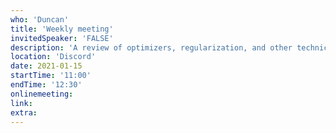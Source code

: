 ```yaml
---
who: 'Duncan'
title: 'Weekly meeting'
invitedSpeaker: 'FALSE'
description: 'A review of optimizers, regularization, and other technical nitty-gritty of implementing NNs'
location: 'Discord'
date: 2021-01-15
startTime: '11:00'
endTime: '12:30'
onlinemeeting: 
link: 
extra: 
---
```

